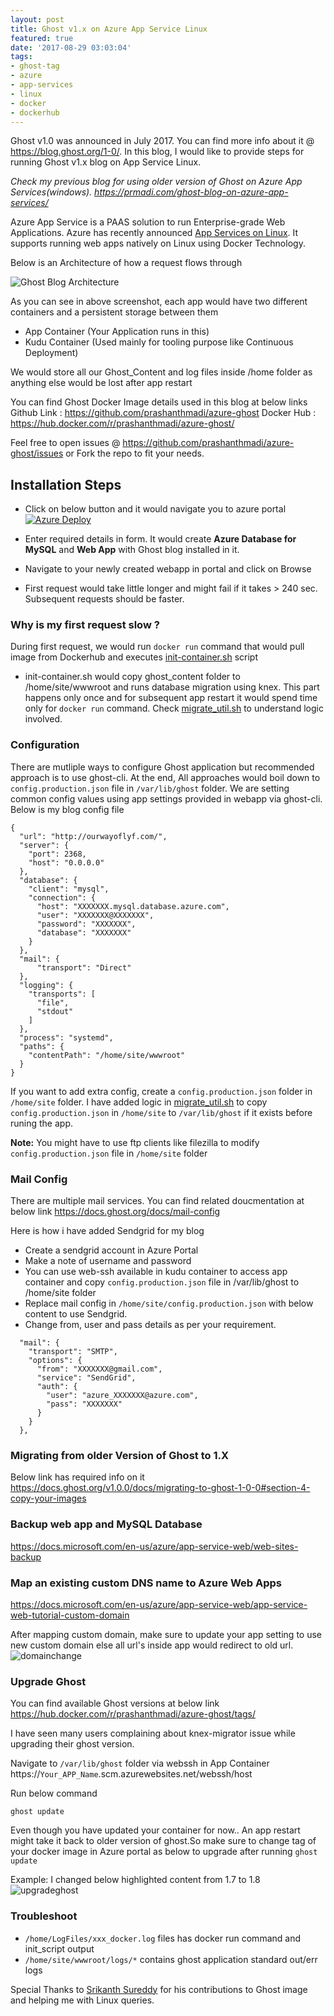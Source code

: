 ```yaml
---
layout: post
title: Ghost v1.x on Azure App Service Linux
featured: true
date: '2017-08-29 03:03:04'
tags:
- ghost-tag
- azure
- app-services
- linux
- docker
- dockerhub
---
```


Ghost v1.0 was announced in July 2017. You can find more info about it @ https://blog.ghost.org/1-0/. In this blog, I would like to provide steps for running Ghost v1.x blog on App Service Linux.

*Check my previous blog for using older version of Ghost on Azure App Services(windows). https://prmadi.com/ghost-blog-on-azure-app-services/*

Azure App Service is a PAAS solution to run Enterprise-grade Web Applications. Azure has recently announced [App Services on Linux](https://docs.microsoft.com/en-us/azure/app-service-web/app-service-linux-intro). It supports running web apps natively on Linux using Docker Technology.

Below is an Architecture of how a request flows through

![Ghost Blog Architecture](/content/images/2017/08/Ghost_blog_architecture-1.png)

As you can see in above screenshot, each app would have two different containers and a persistent storage between them
* App Container  (Your Application runs in this)
* Kudu Container (Used mainly for tooling purpose like Continuous Deployment)

We would store all our Ghost_Content and log files inside /home folder as anything else would be lost after app restart

You can find Ghost Docker Image details used in this blog at below links
Github Link : https://github.com/prashanthmadi/azure-ghost
Docker Hub : https://hub.docker.com/r/prashanthmadi/azure-ghost/

Feel free to open issues @ https://github.com/prashanthmadi/azure-ghost/issues or Fork the repo to fit your needs.

## Installation Steps
* Click on below button and it would navigate you to azure portal
[![Azure Deploy](http://azuredeploy.net/deploybutton.png)](https://portal.azure.com/#create/Microsoft.Template/uri/https%3a%2f%2fraw.githubusercontent.com%2fprashanthmadi%2fazure-ghost%2fmaster%2fazuredeploy.json)

* Enter required details in form. It would create **Azure Database for MySQL** and **Web App** with Ghost blog installed in it.
* Navigate to your newly created webapp in portal and click on Browse
* First request would take little longer and might fail if it takes > 240 sec. Subsequent requests should be faster.

### Why is my first request slow ?
During first request, we would run `docker run` command that would pull image from Dockerhub and executes [init-container.sh](https://github.com/prashanthmadi/azure-ghost/blob/master/init-container.sh) script
* init-container.sh would copy ghost_content folder to /home/site/wwwroot and runs database migration using knex. This part happens only once and for subsequent app restart it would spend time only for `docker run` command. Check [migrate_util.sh](https://github.com/prashanthmadi/azure-ghost/blob/master/migrate_util.sh) to understand logic involved.


### Configuration
There are mutliple ways to configure Ghost application but recommended approach is to use ghost-cli. At the end, All approaches would boil down to `config.production.json` file in `/var/lib/ghost` folder. We are setting common config values using app settings provided in webapp via ghost-cli. Below is my blog config file
```
{
  "url": "http://ourwayoflyf.com/",
  "server": {
    "port": 2368,
    "host": "0.0.0.0"
  },
  "database": {
    "client": "mysql",
    "connection": {
      "host": "XXXXXXX.mysql.database.azure.com",
      "user": "XXXXXXX@XXXXXXX",
      "password": "XXXXXXX",
      "database": "XXXXXXX"
    }
  },
  "mail": {
      "transport": "Direct"
  },
  "logging": {
    "transports": [
      "file",
      "stdout"
    ]
  },
  "process": "systemd",
  "paths": {
    "contentPath": "/home/site/wwwroot"
  }
}
```
If you want to add extra config, create a `config.production.json` folder in `/home/site` folder. I have added logic in [migrate_util.sh](https://github.com/prashanthmadi/azure-ghost/blob/master/migrate_util.sh) to copy `config.production.json` in `/home/site` to `/var/lib/ghost` if it exists before runing the app.

**Note:** You might have to use ftp clients like filezilla to modify `config.production.json` file in `/home/site` folder

### Mail Config
There are multiple mail services. You can find related doucmentation at below link
https://docs.ghost.org/docs/mail-config

Here is how i have added Sendgrid for my blog
* Create a sendgrid account in Azure Portal
* Make a note of username and password
* You can use web-ssh available in kudu container to access app container and copy `config.production.json` file in /var/lib/ghost to /home/site folder
* Replace mail config in `/home/site/config.production.json` with below content to use Sendgrid.
* Change from, user and pass details as per your requirement.
```
  "mail": {
    "transport": "SMTP",
    "options": {
      "from": "XXXXXXX@gmail.com",
      "service": "SendGrid",
      "auth": {
        "user": "azure_XXXXXXX@azure.com",
        "pass": "XXXXXXX"
      }
    }
  },
```


### Migrating from older Version of Ghost to 1.X
Below link has required info on it
https://docs.ghost.org/v1.0.0/docs/migrating-to-ghost-1-0-0#section-4-copy-your-images

### Backup web app and MySQL Database
https://docs.microsoft.com/en-us/azure/app-service-web/web-sites-backup

### Map an existing custom DNS name to Azure Web Apps
https://docs.microsoft.com/en-us/azure/app-service-web/app-service-web-tutorial-custom-domain

After mapping custom domain, make sure to update your app setting to use new custom domain else all url's inside app would redirect to old url.
![domainchange](/content/images/2017/09/domainchange.PNG)

### Upgrade Ghost

You can find available Ghost versions at below link
https://hub.docker.com/r/prashanthmadi/azure-ghost/tags/

I have seen many users complaining about knex-migrator issue while upgrading their ghost version.

Navigate to `/var/lib/ghost` folder via webssh in App Container
https://`Your_APP_Name`.scm.azurewebsites.net/webssh/host

Run below command
```
ghost update
```

Even though you have updated your container for now.. An app restart might take it back to older version of ghost.So make sure to change tag of your docker image in Azure portal as below to upgrade after running `ghost update`

Example: I changed below highlighted content from 1.7 to 1.8
![upgradeghost](/content/images/2017/09/upgradeghost.PNG)

### Troubleshoot
* `/home/LogFiles/xxx_docker.log` files has docker run command and init_script output
* `/home/site/wwwroot/logs/*` contains ghost application standard out/err logs




Special Thanks to [Srikanth Sureddy](https://github.com/sureddy1) for his contributions to Ghost image and helping me with Linux queries.